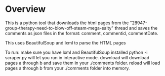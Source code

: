 
# Overview

This is a python tool that downloads the html pages from the "28947-group-therapy-need-to-blow-off-steam-mega-salty" thread and saves the comments as json files in the format: comment, commentid, commentDate.

This uses BeautifulSoup and lxml to parse the HTML pages

To run: 
make sure you have lxml and BeautifulSoup installed
python -i scraper.py will let you run in interactive mode. download will download pages a through b and save them in your ./comments folder. reload will load pages a through b from your ./comments folder into memory.

